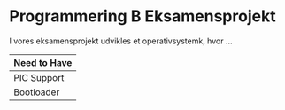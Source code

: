 # Programmering B Eksamensprojekt

I vores eksamensprojekt udvikles et operativsystemk, hvor ...


| Need to Have   |
|----------------|
| PIC Support    |
| Bootloader     |



